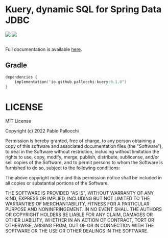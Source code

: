 # Kuery, dynamic SQL for Spring Data JDBC

[![](https://jitpack.io/v/pallocchi/kuery.svg)](https://jitpack.io/#pallocchi/kuery)
[![][license img]][license]


```kotlin

```

Full documentation is available [here](https://pallocchi.github.io/kuery).

## Gradle

```kts
dependencies {
    implementation('io.github.pallocchi:kuery:0.1.0')
}
```

# LICENSE

MIT License

Copyright (c) 2022 Pablo Pallocchi

Permission is hereby granted, free of charge, to any person obtaining a copy
of this software and associated documentation files (the "Software"), to deal
in the Software without restriction, including without limitation the rights
to use, copy, modify, merge, publish, distribute, sublicense, and/or sell
copies of the Software, and to permit persons to whom the Software is
furnished to do so, subject to the following conditions:

The above copyright notice and this permission notice shall be included in all
copies or substantial portions of the Software.

THE SOFTWARE IS PROVIDED "AS IS", WITHOUT WARRANTY OF ANY KIND, EXPRESS OR
IMPLIED, INCLUDING BUT NOT LIMITED TO THE WARRANTIES OF MERCHANTABILITY,
FITNESS FOR A PARTICULAR PURPOSE AND NONINFRINGEMENT. IN NO EVENT SHALL THE
AUTHORS OR COPYRIGHT HOLDERS BE LIABLE FOR ANY CLAIM, DAMAGES OR OTHER
LIABILITY, WHETHER IN AN ACTION OF CONTRACT, TORT OR OTHERWISE, ARISING FROM,
OUT OF OR IN CONNECTION WITH THE SOFTWARE OR THE USE OR OTHER DEALINGS IN THE
SOFTWARE.

[license]:LICENSE.txt
[license img]:https://img.shields.io/github/license/mashape/apistatus.svg